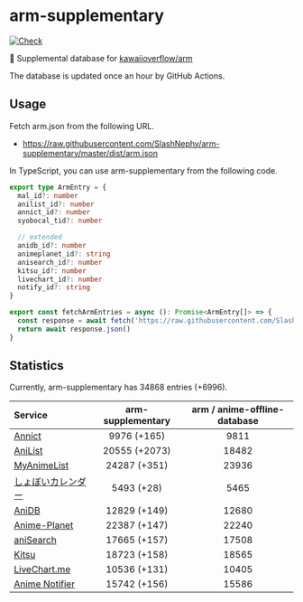 # arm-supplementary

[![Check](https://github.com/SlashNephy/arm-supplementary/actions/workflows/check-node.yml/badge.svg)](https://github.com/SlashNephy/arm-supplementary/actions/workflows/check-node.yml)

💊 Supplemental database for [kawaiioverflow/arm](https://github.com/kawaiioverflow/arm)

The database is updated once an hour by GitHub Actions.

## Usage

Fetch arm.json from the following URL.

- https://raw.githubusercontent.com/SlashNephy/arm-supplementary/master/dist/arm.json

In TypeScript, you can use arm-supplementary from the following code.

```TypeScript
export type ArmEntry = {
  mal_id?: number
  anilist_id?: number
  annict_id?: number
  syobocal_tid?: number

  // extended
  anidb_id?: number
  animeplanet_id?: string
  anisearch_id?: number
  kitsu_id?: number
  livechart_id?: number
  notify_id?: string
}

export const fetchArmEntries = async (): Promise<ArmEntry[]> => {
  const response = await fetch('https://raw.githubusercontent.com/SlashNephy/arm-supplementary/master/dist/arm.json')
  return await response.json()
}
```

## Statistics

Currently, arm-supplementary has 34868 entries (+6996).

| Service                                     | arm-supplementary | arm / anime-offline-database |
| :------------------------------------------ | :---------------: | :--------------------------: |
| [Annict](https://annict.com)                |    9976 (+165)    |             9811             |
| [AniList](https://anilist.co)               |   20555 (+2073)   |            18482             |
| [MyAnimeList](https://myanimelist.net)      |   24287 (+351)    |            23936             |
| [しょぼいカレンダー](https://cal.syoboi.jp) |    5493 (+28)     |             5465             |
| [AniDB](https://anidb.net)                  |   12829 (+149)    |            12680             |
| [Anime-Planet](https://anime-planet.com)    |   22387 (+147)    |            22240             |
| [aniSearch](https://anisearch.com)          |   17665 (+157)    |            17508             |
| [Kitsu](https://kitsu.io)                   |   18723 (+158)    |            18565             |
| [LiveChart.me](https://livechart.me)        |   10536 (+131)    |            10405             |
| [Anime Notifier](https://notify.moe)        |   15742 (+156)    |            15586             |
